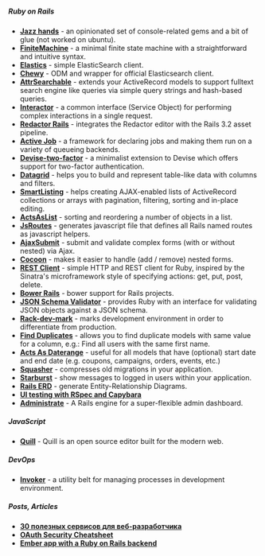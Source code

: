 ##### Ruby on Rails
- [**Jazz hands**](https://github.com/nixme/jazz_hands) - an opinionated set of console-related gems and a bit of glue (not worked on ubuntu).
- [**FiniteMachine**](https://github.com/peter-murach/finite_machine) - a minimal finite state machine with a straightforward and intuitive syntax.
- [**Elastics**](https://github.com/printercu/elastics-rb) - simple ElasticSearch client.
- [**Chewy**](https://github.com/toptal/chewy) - ODM and wrapper for official Elasticsearch client.
- [**AttrSearchable**](https://github.com/mrkamel/attr_searchable) - extends your ActiveRecord models to support fulltext search engine like queries via simple query strings and hash-based queries. 
- [**Interactor**](https://github.com/collectiveidea/interactor) - a common interface (Service Object) for performing complex interactions in a single request.
- [**Redactor Rails**](https://github.com/SammyLin/redactor-rails) - integrates the Redactor editor with the Rails 3.2 asset pipeline.
- [**Active Job**](https://github.com/rails/activejob/) - a framework for declaring jobs and making them run on a variety of queueing backends.
- [**Devise-two-factor**](https://github.com/tinfoil/devise-two-factor) - a minimalist extension to Devise which offers support for two-factor authentication.
- [**Datagrid**](https://github.com/bogdan/datagrid) - helps you to build and represent table-like data with columns and filters.
- [**SmartListing**](https://github.com/Sology/smart_listing) - helps creating AJAX-enabled lists of ActiveRecord collections or arrays with pagination, filtering, sorting and in-place editing.
- [**ActsAsList**](https://github.com/swanandp/acts_as_list) - sorting and reordering a number of objects in a list.
- [**JsRoutes**](https://github.com/railsware/js-routes) - generates javascript file that defines all Rails named routes as javascript helpers.
- [**AjaxSubmit**](https://github.com/bogdan/ajaxsubmit) - submit and validate complex forms (with or without nested) via Ajax.
- [**Cocoon**](https://github.com/nathanvda/cocoon) - makes it easier to handle (add / remove) nested forms.
- [**REST Client**](https://github.com/rest-client/rest-client) - simple HTTP and REST client for Ruby, inspired by the Sinatra's microframework style of specifying actions: get, put, post, delete.
- [**Bower Rails**](https://github.com/42dev/bower-rails) - bower support for Rails projects.
- [**JSON Schema Validator**](https://github.com/hoxworth/json-schema) - provides Ruby with an interface for validating JSON objects against a JSON schema.
- [**Rack-dev-mark**](https://github.com/dtaniwaki/rack-dev-mark) - marks development environment in order to differentiate from production.
- [**Find Duplicates**](https://github.com/500tech/find_duplicates) - allows you to find duplicate models with same value for a column, e.g.: Find all users with the same first name.
- [**Acts As Daterange**](https://github.com/500tech/acts_as_daterange) - useful for all models that have (optional) start date and end date (e.g. coupons, campaigns, orders, events, etc.)
- [**Squasher**](https://github.com/jalkoby/squasher) - compresses old migrations in your application.
- [**Starburst**](https://github.com/csm123/starburst) - show messages to logged in users within your application.
- [**Rails ERD**](https://github.com/voormedia/rails-erd) - generate Entity-Relationship Diagrams.
- [**UI testing with RSpec and Capybara**](http://cheatrags.com/capybara)
- [**Administrate**](https://github.com/thoughtbot/administrate) - A Rails engine for a super-flexible admin dashboard.


##### JavaScript
- [**Quill**](http://quilljs.com/) - Quill is an open source editor built for the modern web.


##### DevOps
- [**Invoker**](http://invoker.codemancers.com/) - a utility belt for managing processes in development environment.


##### Posts, Articles
- [**30 полезных сервисов для веб-разработчика**](http://habrahabr.ru/post/225367/)
- [**OAuth Security Cheatsheet**](https://github.com/homakov/oauthsecurity)
- [**Ember app with a Ruby on Rails backend**](http://ember.vicramon.com/)
